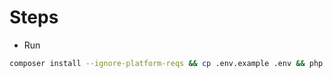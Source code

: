 # Steps
- Run 
```sh
composer install --ignore-platform-reqs && cp .env.example .env && php artisan key:generate && php artisan jwt:secret
```
